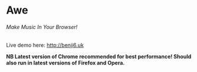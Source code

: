 # Awe
###### Make Music In Your Browser!
Live demo here: http://benji6.uk

**NB Latest version of Chrome recommended for best performance! Should also run in latest versions of Firefox and Opera.**
